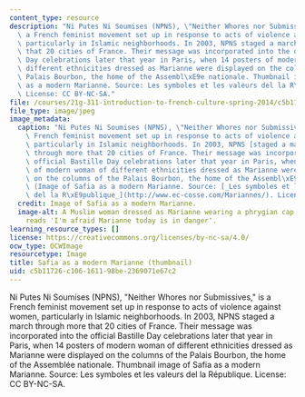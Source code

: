 ```yaml
---
content_type: resource
description: "Ni Putes Ni Soumises (NPNS), \"Neither Whores nor Submissives,\" is\
  \ a French feminist movement set up in response to acts of violence against women,\
  \ particularly in Islamic neighborhoods. In 2003, NPNS staged a march through more\
  \ that 20 cities of France. Their message was incorporated into the official Bastille\
  \ Day celebrations later that year in Paris, when 14 posters of modern woman of\
  \ different ethnicities dressed as Marianne were displayed on the columns of the\
  \ Palais Bourbon, the home of the Assembl\xE9e nationale. Thumbnail image of Safia\
  \ as a modern Marianne. Source: Les symboles et les valeurs del la R\xE9publique.\
  \ License: CC BY-NC-SA."
file: /courses/21g-311-introduction-to-french-culture-spring-2014/c5b11726c106161198be2369071e67c2_21g.311s14-th.jpg
file_type: image/jpeg
image_metadata:
  caption: "Ni Putes Ni Soumises (NPNS), \"Neither Whores nor Submissives,\" is a\
    \ French feminist movement set up in response to acts of violence against women,\
    \ particularly in Islamic neighborhoods. In 2003, NPNS [staged a march](http://www.assemblee-nationale.fr/evenements/mariannes.asp)\
    \ through more that 20 cities of France. Their message was incorporated into the\
    \ official Bastille Day celebrations later that year in Paris, when 14 posters\
    \ of modern woman of different ethnicities dressed as Marianne were displayed\
    \ on the columns of the Palais Bourbon, the home of the Assembl\xE9e nationale.\
    \ (Image of Safia as a modern Marianne. Source: [_Les symboles et les valeurs\
    \ del la R\xE9publique_](http://www.ec-cosse.com/Mariannes/). License: CC BY-NC-SA.)"
  credit: Image of Safia as a modern Marianne.
  image-alt: A Muslim woman dressed as Marianne wearing a phrygian cap. Text below
    reads 'I'm afraid Marianne today is in danger'.
learning_resource_types: []
license: https://creativecommons.org/licenses/by-nc-sa/4.0/
ocw_type: OCWImage
resourcetype: Image
title: Safia as a modern Marianne (thumbnail)
uid: c5b11726-c106-1611-98be-2369071e67c2
---
```

Ni Putes Ni Soumises (NPNS), "Neither Whores nor Submissives," is a French feminist movement set up in response to acts of violence against women, particularly in Islamic neighborhoods. In 2003, NPNS staged a march through more that 20 cities of France. Their message was incorporated into the official Bastille Day celebrations later that year in Paris, when 14 posters of modern woman of different ethnicities dressed as Marianne were displayed on the columns of the Palais Bourbon, the home of the Assemblée nationale. Thumbnail image of Safia as a modern Marianne. Source: Les symboles et les valeurs del la République. License: CC BY-NC-SA.